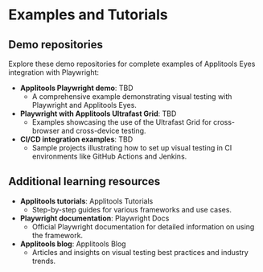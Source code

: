 # Examples and Tutorials

## Demo repositories

Explore these demo repositories for complete examples of Applitools Eyes integration with Playwright:

- **Applitools Playwright demo**: TBD
  - A comprehensive example demonstrating visual testing with Playwright and Applitools Eyes.
- **Playwright with Applitools Ultrafast Grid**: TBD
  - Examples showcasing the use of the Ultrafast Grid for cross-browser and cross-device testing.
- **CI/CD integration examples**: TBD
  - Sample projects illustrating how to set up visual testing in CI environments like GitHub Actions and Jenkins.

## Additional learning resources

- **Applitools tutorials**: Applitools Tutorials
  - Step-by-step guides for various frameworks and use cases.
- **Playwright documentation**: Playwright Docs
  - Official Playwright documentation for detailed information on using the framework.
- **Applitools blog**: Applitools Blog
  - Articles and insights on visual testing best practices and industry trends.
